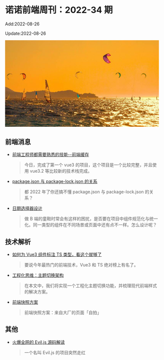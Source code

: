 <!--
 * @Description:
 * @Author: wangfuyuan
 * @Email: zoeblow@gmail.com
 * @Date: 2022-06-12 14:34:06
 * @LastEditors: wangfuyuan
 * @LastEditTime: 2022-08-27 10:37:40
 * @FilePath: \nuofe-weekly1\2022\weekly-34.md
-->

# 诺诺前端周刊：2022-34 期

Add:2022-08-26

Update:2022-08-26

![202234](../images/2022/202234.jpg)

## 前端消息

- [前端工程师都需要熟悉的技能--前端缓存](https://mp.weixin.qq.com/s/Y62Kv_WaTyTfXtuhA7cl8w)

  > 今日，完成了第一个 vue3 的项目，这个项目是一个比较完整，并且使用 vue3.2 等比较新的技术栈完成。

- [package.json 与 package-lock.json 的关系](https://mp.weixin.qq.com/s/D8Ra92ztrVLsbyfeusiYIg)

  > 都 2022 年了你还搞不懂 package.json 与 package-lock.json 的关系？

- [日期选择器设计](https://mp.weixin.qq.com/s/I16uUxwWtOHD2_M2u1Wkjg)

  > 做 B 端的童鞋时常会有这样的困扰，是否要在项目中组件规范化与统一化。同一类型的组件在不同场景或页面中还有点不一样。怎么设计呢？

## 技术解析

- [如何为 Vue3 组件标注 TS 类型，看这个就够了](https://mp.weixin.qq.com/s/URRdFnlbFnnvkCF7lVyqog)

  > 要说今年最热门的前端技术，Vue3 和 TS 绝对榜上有名了。

- [工程化思维：主题切换架构](https://mp.weixin.qq.com/s/fymuGPW-9agEtxYX2s4FPQ)

  > 在本文中，我们将实现一个工程化主题切换功能，并梳理现代前端样式的解决方案。

- [前端快照方案](https://mp.weixin.qq.com/s/md_Xu0EzvnqoBrlc_QAnig)

  > 前端快照方案：来自大厂的页面「自拍」

## 其他

- [火爆全网的 Evil.js 源码解读](https://juejin.cn/post/7133134875426553886)

  > 一个名叫 Evil.js 的项目突然走红
